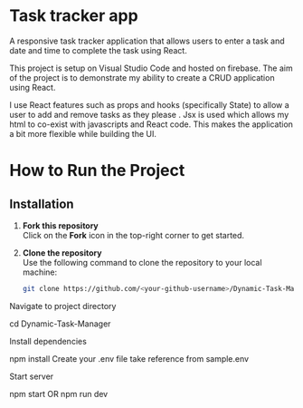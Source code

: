 # Task tracker app

A responsive task tracker application that allows users to enter a task and date and time to complete the task using React.

This project is setup on Visual Studio Code and hosted on firebase. The aim of the project is to demonstrate my ability to create a CRUD application using React.

I use React features such as props and hooks (specifically State) to allow a user to add and remove tasks as they please . Jsx is used which allows my html to co-exist with javascripts and React code. This makes the application a bit more flexible while building the UI.

# How to Run the Project

## Installation

1. **Fork this repository**  
   Click on the **Fork** icon in the top-right corner to get started.

2. **Clone the repository**  
   Use the following command to clone the repository to your local machine:
   ```bash
   git clone https://github.com/<your-github-username>/Dynamic-Task-Manager

Navigate to project directory

cd Dynamic-Task-Manager

Install dependencies

npm install
Create your .env file take reference from sample.env

Start server

npm start
OR
npm run dev
